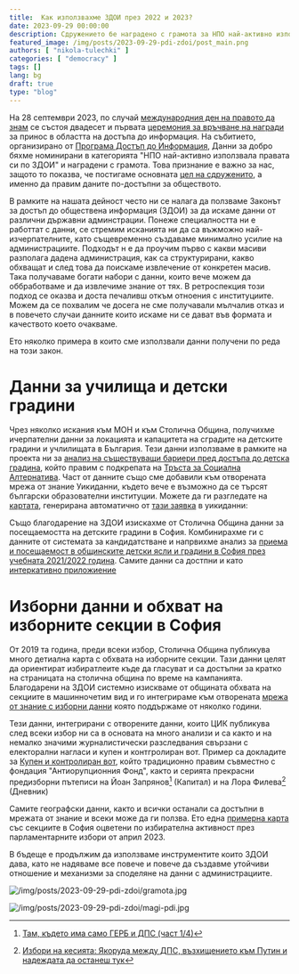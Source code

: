 ```yaml
---
title:  Как използвахме ЗДОИ през 2022 и 2023?
date: 2023-09-29 00:00:00
description: Сдружението бе наградено с грамота за НПО най-активно използвала правата си по ЗДОИ. Ето обзор на работата ни със ЗДОИ през 2022.   
featured_image: /img/posts/2023-09-29-pdi-zdoi/post_main.png
authors: [ "nikola-tulechki" ]
categories: [ "democracy" ]
tags: []
lang: bg
draft: true
type: "blog"
---
```


На 28 септември 2023, по случай [международния ден на правото да знам](https://en.wikipedia.org/wiki/International_Day_for_Universal_Access_to_Information) се състоя двадесет и първата [церемония за връчване на награди](https://www.righttoknowday.net/awards/) за принос в областта на достъпа до информация. На събитието, организирано от [Програма Достъп до Информация](https://www.aip-bg.org/), Данни за добро бяхме номинирани в категорията "НПО най-активно използвала правата си по ЗДОИ" и наградени с грамота. Това признание е важно за нас, защото то показва, че постигаме основната [цел на сдруженито](https://data-for-good.bg/posts/2021-04-18-dfg-mission/), а именно да правим даните по-достъпни за обществото.

В рамките на нашата дейност често ни се налага да ползваме Законът за достъп до обществена информация (ЗДОИ) за да искаме данни от различни държавни админстрации. Понеже специалността ни е работтат с данни, се стремим исканията ни да са въжможно най-изчерпателните, като същевременно създаваме минимално усилие на администрациите. Подходът н е да проучим първо с какви масиви разполага дадена администрация, как са структурирани, какво обхващат и след това да поискаме извлечение от конкретен масив. Така получаваме богати набори с данни, които вече можем да оббработваме и да извлечиме знание от тях. В ретроспекция този подход се оказва и доста печаливш откъм отноения с институциите. Можем да се похвалим че досега не сме получавали мълчалив отказ и в повечето случаи данните които искаме ни се дават във формата и качеството което очакваме. 

Ето няколко примера в които сме използвали данни получени по реда на този закон.

# Данни за училища и детски градини

Чрез няколко искания към МОН и към Столична Община, получихме ичерпателни данни за локацията и капацитета на сградите на детските градини и учлилищата в България. Тези данни използваме в рамките на проекта ни за [анализ на съществуващи бариери пред достъпа до детска градина](https://data-for-good.bg/posts/2023-03-18-tsa-project/), който правим с подкрепата на [Тръста за Социална Алтернатива](https://socialachievement.org/bg/). Част от данните също сме добавили към отворената мрежа от знание Уикиданни, където вече е възможно да се търсят български образователни институции. Можете да ги разгледате на [картата](https://w.wiki/7bXP), генерирана автоматично от [тази заявка](https://w.wiki/7bXS) в уикиданни:

Също благодарение на ЗДОИ изискахме от Столична Община данни за посещаемостта на детските градини в София. Комбинирахме ги с данните от системата за кандидатстване и напрвихме анализ за [приема и посещаемост в общинските детски ясли и градини в София през учебната 2021/2022 година](https://data-for-good.bg/posts/2022-03-15-sofia-kindergartens-2021-2022/). Самите данни са достпни и като [интеркативно приложиение](https://data-for-good.bg/sofia-kindergartens/)

# Изборни данни и обхват на избoрните секции в София

От 2019 та година, преди всеки избор, Столична Община публикува много детиална карта с обхвата на изборните секции. Тази данни целят да ориентират избиратлеите къде да гласуват и са достъпни за кратко на страницата на столична община по време на кампанията. Благодарени на ЗДОИ системно изискваме от общината обхвата на секциите в машинночетим вид и го интегрираме към отворената [мрежа от знание с изборни данни](https://www.ontotext.com/blog/5-star-linked-open-elections-data/) която поддържаме от няколко години. 

Тези данни, интегрирани с отворените данни, които ЦИК публикува след всеки избор ни са в основата на много анализи и са както и на немалко значими журналистически разследвания свързани с електорални нагласи и купен и контгролиран вот. Пример са докладите за [Купен и контролиран вот](https://acf.bg/bg/kontroliraniyat-i-kupen-vot-v-balgariya-2/), който традиционно правим съвместно с фондация "Антиорупционния Фонд", както и серията прекрасни предизборни пътеписи на Йоан Запрянов[^1] (Капитал) и на Лора Филева[^2] (Дневник) 

Самите географски данни, както и всички останали са достъпни в мрежата от знание и всеки може да ги ползва. Ето една [примерна карта](https://api.triplydb.com/s/Hja4kxD6v) със секциите в София оцветени по избирателна активност през парламентарните избори от април 2023. 

В бъдеще е продължим да използваме инструментите които ЗДОИ дава, като не надяваме все повече и повече да създавме утойчиви отношение и механизми за споделяне на данни с администрациите.

[^1]: [Там, където има само ГЕРБ и ДПС (част 1/4)](https://www.capital.bg/politika_i_ikonomika/bulgaria/2021/06/14/4220945_tam_kudeto_ima_samo_gerb_i_dps_chast_14/)

[^2]: [Избори на кесията: Якоруда между ДПС, възхищението към Путин и надеждата да останеш тук](https://www.dnevnik.bg/izbori-2023/2023/03/21/4462398_izbori_na_kesiiata_iakoruda_mejdu_dps_vuzhishtenieto/)

![/img/posts/2023-09-29-pdi-zdoi/gramota.jpg](/img/posts/2023-09-29-pdi-zdoi/gramota.jpg)

![/img/posts/2023-09-29-pdi-zdoi/magi-pdi.jpg](/img/posts/2023-09-29-pdi-zdoi/magi-pdi.jpg)

